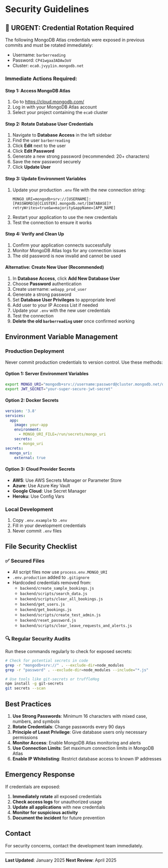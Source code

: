 # Security Guidelines

## 🚨 URGENT: Credential Rotation Required

The following MongoDB Atlas credentials were exposed in previous commits and must be rotated immediately:
- Username: `barberreading`
- Password: `CP41wgaa3ADAw3oV`
- Cluster: `eca0.jvyy1in.mongodb.net`

### Immediate Actions Required:

#### Step 1: Access MongoDB Atlas
1. Go to https://cloud.mongodb.com/
2. Log in with your MongoDB Atlas account
3. Select your project containing the `eca0` cluster

#### Step 2: Rotate Database User Credentials
1. Navigate to **Database Access** in the left sidebar
2. Find the user `barberreading`
3. Click **Edit** next to the user
4. Click **Edit Password**
5. Generate a new strong password (recommended: 20+ characters)
6. Save the new password securely
7. Click **Update User**

#### Step 3: Update Environment Variables
1. Update your production `.env` file with the new connection string:
   ```
   MONGO_URI=mongodb+srv://[USERNAME]:[PASSWORD]@[CLUSTER].mongodb.net/[DATABASE]?retryWrites=true&w=majority&appName=[APP_NAME]
   ```
2. Restart your application to use the new credentials
3. Test the connection to ensure it works

#### Step 4: Verify and Clean Up
1. Confirm your application connects successfully
2. Monitor MongoDB Atlas logs for any connection issues
3. The old password is now invalid and cannot be used

#### Alternative: Create New User (Recommended)
1. In **Database Access**, click **Add New Database User**
2. Choose **Password** authentication
3. Create username: `webapp_prod_user`
4. Generate a strong password
5. Set **Database User Privileges** to appropriate level
6. Add user to your IP Access List if needed
7. Update your `.env` with the new user credentials
8. Test the connection
9. **Delete the old `barberreading` user** once confirmed working

## Environment Variable Management

### Production Deployment
Never commit production credentials to version control. Use these methods:

#### Option 1: Server Environment Variables
```bash
export MONGO_URI="mongodb+srv://username:password@cluster.mongodb.net/database"
export JWT_SECRET="your-super-secure-jwt-secret"
```

#### Option 2: Docker Secrets
```yaml
version: '3.8'
services:
  app:
    image: your-app
    environment:
      - MONGO_URI_FILE=/run/secrets/mongo_uri
    secrets:
      - mongo_uri
secrets:
  mongo_uri:
    external: true
```

#### Option 3: Cloud Provider Secrets
- **AWS**: Use AWS Secrets Manager or Parameter Store
- **Azure**: Use Azure Key Vault
- **Google Cloud**: Use Secret Manager
- **Heroku**: Use Config Vars

### Local Development
1. Copy `.env.example` to `.env`
2. Fill in your development credentials
3. Never commit `.env` files

## File Security Checklist

### ✅ Secured Files
- All script files now use `process.env.MONGO_URI`
- `.env.production` added to `.gitignore`
- Hardcoded credentials removed from:
  - `backend/create_sample_bookings.js`
  - `backend/scripts/search_data.js`
  - `backend/scripts/clear_all_bookings.js`
  - `backend/get_users.js`
  - `backend/get_bookings.js`
  - `backend/scripts/create_test_admin.js`
  - `backend/reset_password.js`
  - `backend/scripts/clear_leave_requests_and_alerts.js`

### 🔍 Regular Security Audits
Run these commands regularly to check for exposed secrets:
```bash
# Check for potential secrets in code
grep -r "mongodb+srv://" . --exclude-dir=node_modules
grep -r "password" . --exclude-dir=node_modules --include="*.js"

# Use tools like git-secrets or truffleHog
npm install -g git-secrets
git secrets --scan
```

## Best Practices

1. **Use Strong Passwords**: Minimum 16 characters with mixed case, numbers, and symbols
2. **Rotate Credentials**: Change passwords every 90 days
3. **Principle of Least Privilege**: Give database users only necessary permissions
4. **Monitor Access**: Enable MongoDB Atlas monitoring and alerts
5. **Use Connection Limits**: Set maximum connection limits in MongoDB Atlas
6. **Enable IP Whitelisting**: Restrict database access to known IP addresses

## Emergency Response

If credentials are exposed:
1. **Immediately rotate** all exposed credentials
2. **Check access logs** for unauthorized usage
3. **Update all applications** with new credentials
4. **Monitor for suspicious activity**
5. **Document the incident** for future prevention

## Contact

For security concerns, contact the development team immediately.

---
**Last Updated**: January 2025
**Next Review**: April 2025